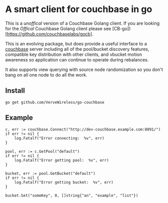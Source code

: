 # A smart client for couchbase in go

This is a *unoffical* version of a Couchbase Golang client. If you are
looking for the *Offical* Couchbase Golang client please see
    [CB-go])[https://github.com/couchbaselabs/gocb].

This is an evolving package, but does provide a useful interface to a
[couchbase](http://www.couchbase.com/) server including all of the
pool/bucket discovery features, compatible key distribution with other
clients, and vbucket motion awareness so application can continue to
operate during rebalances.

It also supports view querying with source node randomization so you
don't bang on all one node to do all the work.

## Install

    go get github.com/VerveWireless/go-couchbase

## Example

    c, err := couchbase.Connect("http://dev-couchbase.example.com:8091/")
    if err != nil {
    	log.Fatalf("Error connecting:  %v", err)
    }

    pool, err := c.GetPool("default")
    if err != nil {
    	log.Fatalf("Error getting pool:  %v", err)
    }

    bucket, err := pool.GetBucket("default")
    if err != nil {
    	log.Fatalf("Error getting bucket:  %v", err)
    }

    bucket.Set("someKey", 0, []string{"an", "example", "list"})

